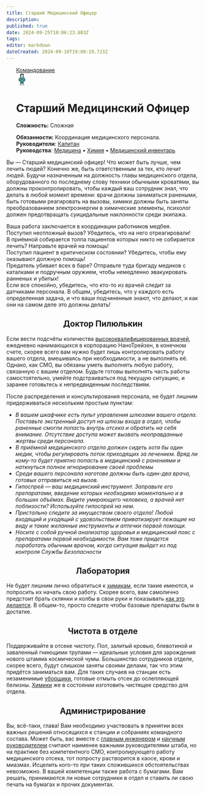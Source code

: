 ```yaml
---
title: Старший Медицинский Офицер
description: 
published: true
date: 2024-09-25T18:06:23.883Z
tags: 
editor: markdown
dateCreated: 2024-09-10T19:08:19.723Z
---
```


<div style="display: flex; justify-content: center;">
  <div class="roles-passport comm">
    <div class="title comm"><a href="/roles/command">Командование</a></div>
    <div>
      <div><div><img src="/roles/chiefmedicalofficer.png"></div></div>
      <div><div>
        <h1>Старший Медицинский Офицер</h1>
        <p><strong>Сложность:</strong> Сложная</p>
        <strong>Обязанности:</strong> Координация медицинского персонала.<br>
        <b>Руководители</b>: <a href="/roles/captain" title="Капитан">Капитан</a><br>
        <b>Руководства</b>: <a href="/guides/medicine" title="Медицина">Медицина</a> • <a href="/guides/chemistry" title="Химия">Химия</a> • <a href="/guides/medicalequipment" title="Медицинский инвентарь">Медицинский инвентарь</a>
        </div></div>
    </div>
  </div>
</div>

Вы — Старший медицинский офицер! Что может быть лучше, чем лечить людей? Конечно же, быть ответственным за тех, кто лечит людей. Будучи назначенным на должность главы медицинского отдела, оборудованного по последнему слову техники обычными кроватями, вы должны проконтролировать, чтобы каждый ваш сотрудник знал, что делать в любой момент времени: врачи должны заниматься ранеными, быть готовыми реагировать на вызовы, химики должны быть заняты преобразованием электроэнергии в химические элементы, психолог должен предотвращать суицидальные наклонности среди экипажа.

Ваша работа заключается в координации работников медбея.   
Поступил неотложный вызов? Убедитесь, что на него отреагировали!   
В приёмной собирается толпа пациентов которых никто не собирается лечить? Направьте врачей на помощь!   
Поступил пациент в критическом состоянии? Убедитесь, чтобы ему оказывают должную помощь!   
Предатель убивает всех в баре? Отправьте туда бригаду медиков с каталками и подручным оружием, чтобы немедленно эвакуировать ранненых и убитых!   
Если все спокойно, убедитесь, что кто-то из врачей следит за датчиками персонала. В общем, убедитесь, что у каждого есть определенная задача, и что ваши подчиненные знают, что делают, и как они на самом деле это должны делать!

## <center> Доктор Пилюлькин

  Если вести подсчёты количества [высококвалифицированных врачей](/roles/doctor), ежедневно нанимающихся в корпорацию НаноТрейзен, в конечном счете, скорее всего вам нужно будет лишь контролировать работу вашего отдела, вмешиваясь при необходимости, а не выполнять её. Однако, как СМО, вы обязаны уметь выполнять любую работу, связанную с вашим отделом. Будьте готовы выполнять часть работы самостоятельно, умейте подстраиваться под текущую ситуацию, и заранее готовьтесь к непредвиденным последствиям.

  После распределения и консультирования персонала, не будет лишним придерживаться нескольким простым пунктам:

  -   *В вашем шкафчике есть пульт управления шлюзами вашего отдела. Поставьте экстренный доступ на шлюзы входа в отдел, чтобы раненные смогли попасть внутрь отсека и обратить на себя внимание. Отсутствие доступа может вызвать неоправданные жертвы среди персонала.*
  -   *В приёмной медицинского отдела должен сидеть хотя бы один медик, чтобы регулировать поток приходящих за лечением. Вряд ли кому-то будет приятно попасть в медицинский с ранениями и наткнуться полное игнорирование своей проблемы*
  -   *Среди вашего персонала наготове должны быть один-два врача, готовых отправиться на вызов.*
  -   *Гипоспрей — ваш медицинский инструмент. Заправьте его препаратами, введение которых необходимо моментально и в больших объёмах. Видите умирающего человека, а врачей нет поблизости? Используйте гипоспрей на нем.*
  -   *Пристально следите за имуществом своего отдела! Любой входящий и уходящий с удовольствием приватизирует лежащие на виду и такие желанные инструменты и аптечки первой помощи.*
  -   *Носите с собой ручной анализатор здоровья и медицинский пояс с препаратами первой необходимости. Вам тоже придется поработать обычным врачом, когда ситуация выйдет из под контроля Службы Безопасности*

  ## <center> Лаборатория

  Не будет лишним лично обратиться к [химикам](/roles/chemist), если такие имеются, и попросить их начать свою работу. Скорее всего, вам самолично предстоит брать склянки и колбы в свои руки и показывать [как это делается](/guides/chemistry). В общем-то, просто следите чтобы базовые препараты были в достатке.

  ## <center> Чистота в отделе

  Поддерживайте в отсеке чистоту. Пол, залитый кровью, блевотиной и заваленный гниющими трупами — идеальные условия для зарождения нового штамма космической чумы. Большинство сотрудников отделе, скорее всего, будут слишком заняты своими делами, так что этим придётся заниматься вам. Для таких случаев на станции есть незаменимые [уборщики](/roles/janitor), готовые отмыть отсек до ослепляющей белизны. [Химики](/roles/chemist) же в состоянии изготовить чистящее средство для отдела.

<!--  ## <center> Вспышка вируса

  *У вас есть все полномочия для изоляции и задержания персонала с симптомами.* Лечение космической чумы ложится на ваши плечи в отсутствии высококлассных вирусологов на станции. Своими силами вы можете создать вакцину в вирусологии, и ваши медики будут обязаны помочь вам с этим. Если разработать антитела против вируса не представляется возможным, ваша задача изготовить как можно больше лекарства для зараженных. -->

  ## <center> Администрирование

  Вы, всё-таки, глава! Вам необходимо участвовать в принятии всех важных решений относящихся к станции и собраниях командного состава. Может быть, вас вместе с [главным инженером](/roles/chiefengineer) и [научным руководителем](/roles/researchdirector) считают наименее важными руководителями штаба, но на практике без компетентного СМО, контролирующего работу медицинского отсека, тот попросту растворится в хаосе, крови и миазмах. Исцелить кого-то при таких сложившихся обстоятельствах невозможно. В вашей компетенции также работа с бумагами. Вам решать, принимаются ли новые сотрудники в отдел и ставить ли свою печать на бумагах и прочих документах.

  <div class="table"></div>